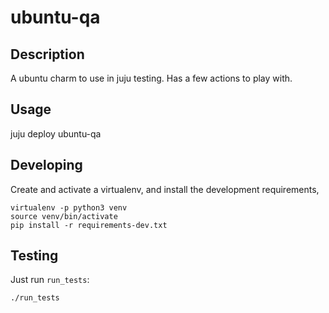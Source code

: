 # ubuntu-qa

## Description

A ubuntu charm to use in juju testing.  Has a few actions to play with.

## Usage

juju deploy ubuntu-qa

## Developing

Create and activate a virtualenv,
and install the development requirements,

    virtualenv -p python3 venv
    source venv/bin/activate
    pip install -r requirements-dev.txt

## Testing

Just run `run_tests`:

    ./run_tests
